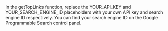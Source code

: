 <!DOCTYPE html>
<html>
<head>
<title>Daily Self-Improvement Links | search.selfnetwork/</title>
<script>
// Define the search queries for each category
const searchQueries = {
  "self-searching": "self-searching techniques",
  "self-knowing": "self-knowing practices",
  "self-enquiry": "self-enquiry exercises",
  "self-awareness": "self-awareness strategies",
  "self-aware-ai": "self-aware AI tools"
};

// Retrieve the top links for a given search query
async function getTopLinks(query) {
  const apiKey = 'AIzaSyAtmn5xLJsokT0i1XvuREPIaAx2JtG8coQ';
  const cx = 'b667ff28003398517';
  const numResults = 10;
  const url = `https://www.googleapis.com/customsearch/v1?key=${apiKey}&cx=${cx}&q=${query}&num=${numResults}&fields=items(link,title)`;

  try {
    const response = await fetch(url);
    const data = await response.json();
    return data.items;
  } catch (error) {
    console.error(error);
  }
}

// Update the HTML with the top links for each category
async function updateLinks() {
  for (const category in searchQueries) {
   const categoryLinks = await getTopLinks(searchQueries[category]);
   const top3Links = categoryLinks.slice(0, 3);
   const categoryList = document.getElementById(`${category}-list`);
   categoryList.innerHTML = ""; // Clear previous links
   for (const link of top3Links) {
   const linkItem = document.createElement("li");
   const linkAnchor = document.createElement("a");
   linkAnchor.href = link.link;
   linkAnchor.textContent = link.title;
   linkItem.appendChild(linkAnchor);
   categoryList.appendChild(linkItem);
    }
  }
}

// Update the links on page load and every 24 hours
window.onload = updateLinks;
setInterval(updateLinks, 24 * 60 * 60 * 1000);
</script>
</head>
<body>
<script async src="https://cse.google.com/cse.js?cx=b667ff28003398517"></script>
<div class="gcse-search"></div>
</body>
</html>
In the getTopLinks function, replace the YOUR_API_KEY and YOUR_SEARCH_ENGINE_ID placeholders with your own API key and search engine ID respectively. You can find your search engine ID on the Google Programmable Search control panel.





